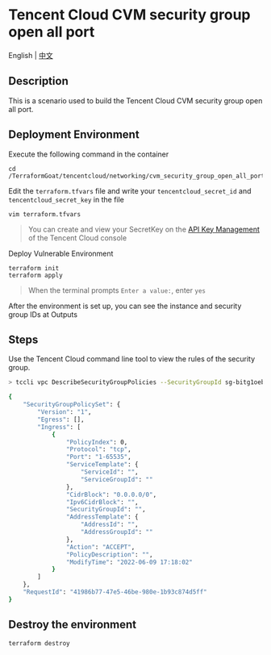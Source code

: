 # Tencent Cloud CVM security group open all port

English | [中文](./README_CN.md)

## Description

This is a scenario used to build the Tencent Cloud CVM security group open all port.

## Deployment Environment

Execute the following command in the container

```shell
cd /TerraformGoat/tencentcloud/networking/cvm_security_group_open_all_port
```

Edit the `terraform.tfvars` file and write your `tencentcloud_secret_id` and `tencentcloud_secret_key` in the file

```shell
vim terraform.tfvars
```

> You can create and view your SecretKey on the [API Key Management](https://console.cloud.tencent.com/cam/capi) of the Tencent Cloud console

Deploy Vulnerable Environment

```shell
terraform init
terraform apply
```

> When the terminal prompts `Enter a value:`, enter `yes`

After the environment is set up, you can see the instance and security group IDs at Outputs

## Steps

Use the Tencent Cloud command line tool to view the rules of the security group.

```bash
> tccli vpc DescribeSecurityGroupPolicies --SecurityGroupId sg-bitg1oeb

{
    "SecurityGroupPolicySet": {
        "Version": "1",
        "Egress": [],
        "Ingress": [
            {
                "PolicyIndex": 0,
                "Protocol": "tcp",
                "Port": "1-65535",
                "ServiceTemplate": {
                    "ServiceId": "",
                    "ServiceGroupId": ""
                },
                "CidrBlock": "0.0.0.0/0",
                "Ipv6CidrBlock": "",
                "SecurityGroupId": "",
                "AddressTemplate": {
                    "AddressId": "",
                    "AddressGroupId": ""
                },
                "Action": "ACCEPT",
                "PolicyDescription": "",
                "ModifyTime": "2022-06-09 17:18:02"
            }
        ]
    },
    "RequestId": "41986b77-47e5-46be-980e-1b93c874d5ff"
}
```

## Destroy the environment

```shell
terraform destroy
```

